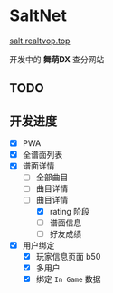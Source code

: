 # SaltNet
[salt.realtvop.top](https://salt.realtvop.top)

开发中的 **舞萌DX** 查分网站

## TODO

## 开发进度

- [x] PWA
- [x] 全谱面列表
- [x] 谱面详情
    - [ ] 全部曲目
    - [ ] 曲目详情
    - [ ] 曲目详情
        - [x] rating 阶段
        - [ ] 谱面信息
        - [ ] 好友成绩
- [x] 用户绑定
    - [x] 玩家信息页面 b50
    - [x] 多用户
    - [x] 绑定 `In Game` 数据